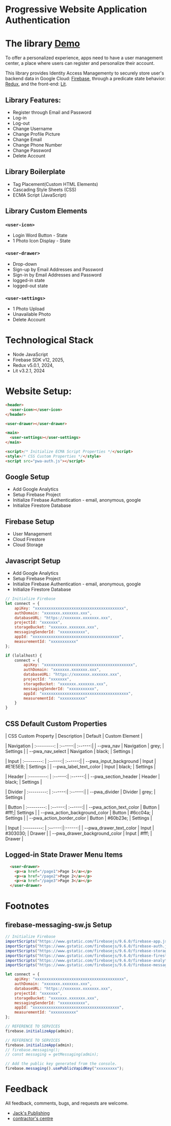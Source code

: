 Progressive Website Application Authentication
======================

# The library [Demo](https://pwa-authentic.firebaseapp.com)

To offer a personalized experience, apps need to have a user management center, a place where users can register and personalize their account.

This library provides Identity Access Managementy to securely store user's backend data in Google Cloud: [Firebase](), through a predicate state behavior: [Redux](), and the front-end: [Lit]().

## Library Features:
- Register through Email and Password
- Log-in
- Log-out
- Change Username
- Change Profile Picture
- Change Email
- Change Phone Number
- Change Password
- Delete Account

## Library Boilerplate
- Tag Placement(Custom HTML Elements)
- Cascading Style Sheets (CSS)
- ECMA Script (JavaScript)

## Library Custom Elements

### `<user-icon>`
- Login Word Button - State
- 1 Photo Icon Display - State

### `<user-drawer>`
- Drop-down
- Sign-up by Email Addresses and Password
- Sign-in by Email Addresses and Password
- logged-in state
- logged-out state

### `<user-settings>`
- 1 Photo Upload
- Unavailable Photo
- Delete Account

# Technological Stack
- Node JavaScript
- Firebase SDK v12, 2025,
- Redux v5.0.1, 2024,
- Lit v3.2.1, 2024

# Website Setup:
```html
<header>
  <user-icon></user-icon>
</header>

<user-drawer></user-drawer>

<main>
  <user-settings></user-settings>
</main>

<script>/* Initialize ECMA Script Properties */</script>
<style>/* CSS Custom Properties */</style>
<script src="pwa-auth.js"></script>
```
## Google Setup
- Add Google Analytics
- Setup Firebase Project
- Initialize Firebase Authentication - email, anonymous, google
- Initialize Firestore Database

## Firebase Setup
- User Management
- Cloud Firestore
- Cloud Storage

## Javascript Setup
- Add Google Analytics
- Setup Firebase Project
- Initialize Firebase Authentication - email, anonymous, google
- Initialize Firestore Database

```javascript
// Initialize Firebase
let connect = {
    apiKey: "xxxxxxxxxxxxxxxxxxxxxxxxxxxxxxxxxxxxxxx",
    authDomain: "xxxxxxx.xxxxxxx.xxx",
    databaseURL: "https://xxxxxxx.xxxxxxx.xxx",
    projectId: "xxxxxxx",
    storageBucket: "xxxxxxx.xxxxxxx.xxx",
    messagingSenderId: "xxxxxxxxxxx",
    appId: "xxxxxxxxxxxxxxxxxxxxxxxxxxxxxxxxxxxxxx",
    measurementId: "xxxxxxxxxxx"
};

if (lolalhost) {
    connect = {
        apiKey: "xxxxxxxxxxxxxxxxxxxxxxxxxxxxxxxxxxxxxxx",
        authDomain: "xxxxxxx.xxxxxxx.xxx",
        databaseURL: "https://xxxxxxx.xxxxxxx.xxx",
        projectId: "xxxxxxx",
        storageBucket: "xxxxxxx.xxxxxxx.xxx",
        messagingSenderId: "xxxxxxxxxxx",
        appId: "xxxxxxxxxxxxxxxxxxxxxxxxxxxxxxxxxxxxxx",
        measurementId: "xxxxxxxxxxx" 
    }
}
```

## CSS Default Custom Properties
| CSS Custom Property | Description | Default | Custom Element |

| Navigation | :---------: | :------:| :------:|
| --pwa_nav | Navigation | grey; | Settings |
| --pwa_nav_select | Navigation | black; | Settings |

| Input | :---------: | :------:| :------:|
| --pwa_input_background | Input | #E1E5EB; | Settings |
| --pwa_label_text_color | Input | black; | Settings |

| Header | :---------: | :------:| :------:|
| --pwa_section_header | Header | black; | Settings |

| Divider | :---------: | :------:| :------:|
| --pwa_divider | Divider | grey; | Settings |

| Button | :---------: | :------:| :------:|
| --pwa_action_text_color | Button | #fff;| Settings |
| --pwa_action_background_color | Button | #6cc04a; | Settings |
| --pwa_action_border_color | Button | #60b23e; | Settings |

| Input | :---------: | :------:|:------:|
| --pwa_drawer_text_color | Input | #303030; | Drawer |
| --pwa_drawer_background_color | Input | #fff; | Drawer |

## Logged-in State Drawer Menu Items
```html
  <user-drawer>
    <p><a href="/page1">Page 1</a></p>
    <p><a href="/page2">Page 2</a></p>
    <p><a href="/page3">Page 3</a></p>
  </user-drawer>
```

# Footnotes

## firebase-messaging-sw.js Setup
```javascript
// Initialize Firebase
importScripts("https://www.gstatic.com/firebasejs/9.6.0/firebase-app.js");
importScripts("https://www.gstatic.com/firebasejs/9.6.0/firebase-auth.js");
importScripts("https://www.gstatic.com/firebasejs/9.6.0/firebase-storage.js");
importScripts("https://www.gstatic.com/firebasejs/9.6.0/firebase-firestore.js");
importScripts("https://www.gstatic.com/firebasejs/9.6.0/firebase-analytics.js");
importScripts("https://www.gstatic.com/firebasejs/9.6.0/firebase-messaging.js");

let connect = {
    apiKey: "xxxxxxxxxxxxxxxxxxxxxxxxxxxxxxxxxxxxxxx",
    authDomain: "xxxxxxx.xxxxxxx.xxx",
    databaseURL: "https://xxxxxxx.xxxxxxx.xxx",
    projectId: "xxxxxxx",
    storageBucket: "xxxxxxx.xxxxxxx.xxx",
    messagingSenderId: "xxxxxxxxxxx",
    appId: "xxxxxxxxxxxxxxxxxxxxxxxxxxxxxxxxxxxxxx",
    measurementId: "xxxxxxxxxxx"
};

// REFERENCE TO SERVICES
firebase.initializeApp(admin);

// REFERENCE TO SERVICES
firebase.initializeApp(admin);                                           
// firebase.messaging();
// const messaging = getMessaging(admin);

// Add the public key generated from the console.
firebase.messaging().usePublicVapidKey("xxxxxxxxx");
```

# Feedback
All feedback, comments, bugs, and requests are welcome.
* [Jack's Publishing](https://www.jackspublishing.com)
* [contractor's centre](https://www.contractorscentre.com)